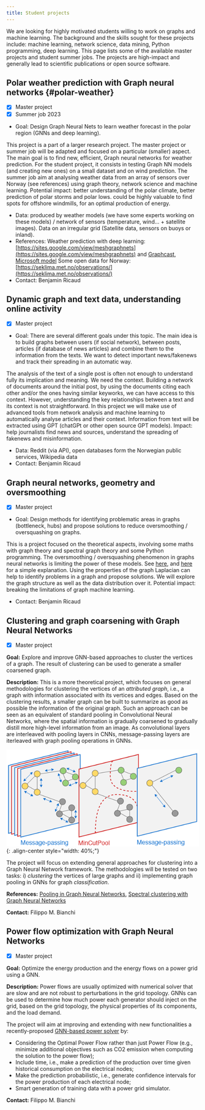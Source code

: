 ```yaml
---
title: Student projects
---
```


We are looking for highly motivated students willing to work on graphs and machine learning.
The background and the skills sought for these projects include: machine learning, network science, data mining, Python programming, deep learning.
This page lists some of the available master projects and student summer jobs. The projects are high-impact and generally lead to scientific publications or open source software. 


## Polar weather prediction with Graph neural networks {#polar-weather}

- [x] Master project
- [x] Summer job 2023

* Goal: Design Graph Neural Nets to learn weather forecast in the polar region (GNNs and deep learning).

This project is a part of a larger research project. The master project or summer job will be adapted and focused on a particular (smaller) aspect. 
The main goal is to find new, efficient, Graph neural networks for weather prediction. For the student project, it consists in testing Graph NN models (and creating new ones) on a small dataset and on wind prediction. The summer job aim at analysing weather data from an array of sensors over Norway (see references) using graph theory, network science and machine learning. Potential impact: better understanding of the polar climate, better prediction of polar storms and polar lows. could be highly valuable to find spots for offshore windmills, for an optimal production of energy.

* Data: produced by weather models (we have some experts working on these models) / network of sensors (temperature, wind... + satellite images). Data on an irregular grid (Satellite data, sensors on buoys or inland).
* References: 
Weather prediction with deep learning: [https://sites.google.com/view/meshgraphnets](https://sites.google.com/view/meshgraphnets)  and [Graphcast](https://arxiv.org/pdf/2212.12794.pdf), [Microsoft model](https://www.microsoft.com/en-us/research/group/autonomous-systems-group-robotics/articles/introducing-climax-the-first-foundation-model-for-weather-and-climate/)
Some open data for Norway: [https://seklima.met.no/observations/](https://seklima.met.no/observations/)
* Contact: Benjamin Ricaud

## Dynamic graph and text data, understanding online activity

- [x] Master project

* Goal: There are several different goals under this topic. The main idea is to build graphs between users (if social network), between posts, articles (if database of news articles) and combine them to the information from the texts. We want to detect important news/fakenews and track their spreading in an automatic way. 

The analysis of the text of a single post is often not enough to understand fully its implication and meaning. We need the context. Building a network of documents around the initial post, by using the documents citing each other and/or the ones having similar keyworks, we can have access to this context. However, understanding the key relationships between a text and its context is not straightforward. In this project we will make use of advanced tools from network analysis and machine learning to automatically analyse articles and their context. Information from text will be extracted using GPT (chatGPt or other open source GPT models). Impact: help journalists find news and sources, understand the spreading of fakenews and misinformation.

* Data: Reddit (via API), open databases form the Norwegian public services, Wikipedia data
* Contact: Benjamin Ricaud

## Graph neural networks, geometry and oversmoothing

- [x] Master project

* Goal: Design methods for identifying problematic areas in graphs (bottleneck, hubs) and propose solutions to reduce oversmoothing / oversquashing on graphs.

This is a project focused on the theoretical aspects, involving some maths with graph theory and spectral graph theory and some Python programming.
The oversmoothing / oversquashing phenomenon in graphs neural networks is limiting the power of these models. See [here](https://towardsdatascience.com/over-smoothing-issue-in-graph-neural-network-bddc8fbc2472), and [here](https://towardsdatascience.com/over-squashing-bottlenecks-and-graph-ricci-curvature-c238b7169e16) for a simple explanation. Using the properties of the graph Laplacian can help to identify problems in a graph and propose solutions. We will explore the graph structure as well as the data distribution over it. Potential impact: breaking the limitations of graph machine learning.

* Contact: Benjamin Ricaud

## Clustering and graph coarsening with Graph Neural Networks

- [x] Master project

**Goal:** Explore and improve GNN-based approaches to cluster the vertices of a graph. The result of clustering can be used to generate a smaller coarsened graph.

**Description:**
This is a more theoretical project, which focuses on general methodologies for clustering the vertices of an *attributed graph*, i.e., a graph with information associated with its vertices and edges. Based on the clustering results, a smaller graph can be built to summarize as good as possible the information of the original graph. Such an approach can be seen as an equivalent of standard pooling in Convolutional Neural Networks, where the spatial information is gradually coarsened to gradually distill more high-level information from an image.
As convolutional layers are interleaved with pooling layers in CNNs, message-passing layers are iterleaved with graph pooling operations in GNNs.

![Mincut pool](figs\mincutpool.png "a small social network"){: .align-center style="width: 40%;"}

The project will focus on extending general approaches for clustering into a Graph Neural Network framework. The methodologies will be tested on two tasks: i) *clustering* the vertices of large graphs and ii) implementing graph pooling in GNNs for graph *classification*. 

**References:** [Pooling in Graph Neural Networks](https://github.com/danielegrattarola/SRC), [Spectral clustering with Graph Neural Networks](https://github.com/FilippoMB/Spectral-Clustering-with-Graph-Neural-Networks-for-Graph-Pooling)

**Contact:** Filippo M. Bianchi

## Power flow optimization with Graph Neural Networks

- [x] Master project

**Goal:** Optimize the energy production and the energy flows on a power grid using a GNN.

**Description:** Power flows are usually optimized with numerical solver that are slow and are not robust to perturbations in the grid topology. GNNs can be used to determine how much power each generator should inject on the grid, based on the grid topology, the physical properties of its components, and the load demand.

The project will aim at improving and extending with new functionalities a recently-proposed [GNN-based power solver](https://github.com/JonasBergHansen/Power-Flow-Balancing-with-Decentralized-Graph-Neural-Networks) by:

- Considering the Optimal Power Flow rather than just Power Flow (e.g., minimize additional objectives such as CO2 emission when computing the solution to the power flow);
- Include time, i.e., make a prediction of the production over time given historical consumption on the electrical nodes;
- Make the prediction probabilistic, i.e., generate confidence intervals for the power production of each electrical node;
- Smart generation of training data with a power grid simulator.

**Contact:** Filippo M. Bianchi

